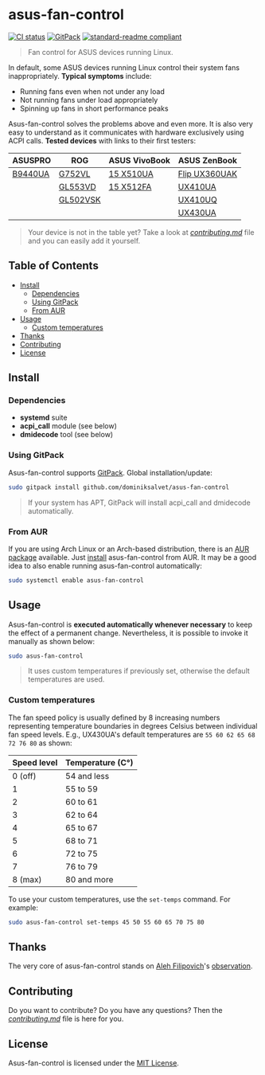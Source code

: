# asus-fan-control

[![CI status](https://github.com/dominiksalvet/asus-fan-control/workflows/CI/badge.svg)](https://github.com/dominiksalvet/asus-fan-control/commits)
[![GitPack](https://img.shields.io/badge/-GitPack-571997)](https://github.com/dominiksalvet/gitpack)
[![standard-readme compliant](https://img.shields.io/badge/readme_style-standard-brightgreen.svg)](https://github.com/RichardLitt/standard-readme)

> Fan control for ASUS devices running Linux.

In default, some ASUS devices running Linux control their system fans inappropriately. **Typical symptoms** include:

* Running fans even when not under any load
* Not running fans under load appropriately
* Spinning up fans in short performance peaks

Asus-fan-control solves the problems above and even more. It is also very easy to understand as it communicates with hardware exclusively using ACPI calls. **Tested devices** with links to their first testers:

| ASUSPRO      | ROG            | ASUS VivoBook  | ASUS ZenBook       |
|--------------|----------------|----------------|--------------------|
| [B9440UA][1] | [G752VL][2]    | [15 X510UA][4] | [Flip UX360UAK][6] |
|              | [GL553VD][3]   | [15 X512FA][5] | [UX410UA][7]       |
|              | [GL502VSK][10] |                | [UX410UQ][9]       |
|              |                |                | [UX430UA][8]       |

[1]: https://github.com/fzwoch
[2]: https://github.com/icegood
[3]: https://gitlab.com/infinito84
[4]: https://github.com/agura-lex
[5]: https://github.com/MartinMyr
[6]: https://github.com/afilipovich
[7]: https://github.com/fsanzdev
[8]: https://github.com/dominiksalvet
[9]: https://github.com/gobenavides
[10]: https://github.com/Mikarox

> Your device is not in the table yet? Take a look at [*contributing.md*](contributing.md) file and you can easily add it yourself.

## Table of Contents

* [Install](#install)
  * [Dependencies](#dependencies)
  * [Using GitPack](#using-gitpack)
  * [From AUR](#from-aur)
* [Usage](#usage)
  * [Custom temperatures](#custom-temperatures)
* [Thanks](#thanks)
* [Contributing](#contributing)
* [License](#license)

## Install

### Dependencies

* **systemd** suite
* **acpi_call** module (see below)
* **dmidecode** tool (see below)

### Using GitPack

Asus-fan-control supports [GitPack](https://github.com/dominiksalvet/gitpack). Global installation/update:

```sh
sudo gitpack install github.com/dominiksalvet/asus-fan-control
```

> If your system has APT, GitPack will install acpi_call and dmidecode automatically.

### From AUR

If you are using Arch Linux or an Arch-based distribution, there is an [AUR package](https://aur.archlinux.org/packages/asus-fan-control) available. Just [install](https://wiki.archlinux.org/index.php/Arch_User_Repository#Installing_packages) asus-fan-control from AUR. It may be a good idea to also enable running asus-fan-control automatically:

```sh
sudo systemctl enable asus-fan-control
```

## Usage

Asus-fan-control is **executed automatically whenever necessary** to keep the effect of a permanent change. Nevertheless, it is possible to invoke it manually as shown below:

```sh
sudo asus-fan-control
```

> It uses custom temperatures if previously set, otherwise the default temperatures are used.

### Custom temperatures

The fan speed policy is usually defined by 8 increasing numbers representing temperature boundaries in degrees Celsius between individual fan speed levels. E.g., UX430UA's default temperatures are `55 60 62 65 68 72 76 80` as shown:

| Speed level | Temperature (C°) |
|-------------|------------------|
| 0 (off)     | 54 and less      |
| 1           | 55 to 59         |
| 2           | 60 to 61         |
| 3           | 62 to 64         |
| 4           | 65 to 67         |
| 5           | 68 to 71         |
| 6           | 72 to 75         |
| 7           | 76 to 79         |
| 8 (max)     | 80 and more      |

To use your custom temperatures, use the `set-temps` command. For example:

```sh
sudo asus-fan-control set-temps 45 50 55 60 65 70 75 80
```

## Thanks

The very core of asus-fan-control stands on [Aleh Filipovich](https://github.com/afilipovich)'s [observation](https://github.com/daringer/asus-fan/issues/44#issuecomment-307589414).

## Contributing

Do you want to contribute? Do you have any questions? Then the [*contributing.md*](contributing.md) file is here for you.

## License

Asus-fan-control is licensed under the [MIT License](license).
